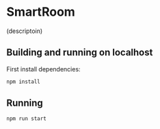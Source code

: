 # SmartRoom

(descriptoin)

## Building and running on localhost

First install dependencies:

```sh
npm install
```


## Running

```sh
npm run start
```



